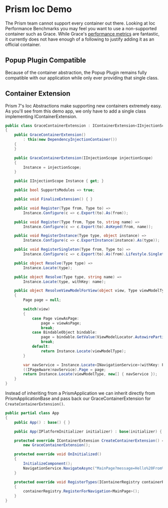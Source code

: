 # Prism Ioc Demo

The Prism team cannot support every container out there. Looking at Ioc Performance Benchmarks you may feel you want to use a non-supported container such as Grace. While Grace's [performance metrics](https://github.com/danielpalme/IocPerformance#basic-features) are fantastic, it currently does not have enough of a following to justify adding it as an official container.

## Popup Plugin Compatible

Because of the container abstraction, the Popup Plugin remains fully compatible with our application while only ever providing that single class.

## Container Extension

Prism 7's Ioc Abstractions make supporting new containers extremely easy. As you'll see from this demo app, we only have to add a single class implementing IContainerExtension.

```cs
public class GraceContainerExtension : IContainerExtension<IInjectionScope>
{
    public GraceContainerExtension()
        : this(new DependencyInjectionContainer())
    {
    }

    public GraceContainerExtension(IInjectionScope injectionScope)
    {
        Instance = injectionScope;
    }

    public IInjectionScope Instance { get; }

    public bool SupportsModules => true;

    public void FinalizeExtension() { }

    public void Register(Type from, Type to) =>
        Instance.Configure(c => c.Export(to).As(from));

    public void Register(Type from, Type to, string name) =>
        Instance.Configure(c => c.Export(to).AsKeyed(from, name));

    public void RegisterInstance(Type type, object instance) =>
        Instance.Configure(c => c.ExportInstance(instance).As(type));

    public void RegisterSingleton(Type from, Type to) =>
        Instance.Configure(c => c.Export(to).As(from).Lifestyle.Singleton());

    public object Resolve(Type type) =>
        Instance.Locate(type);

    public object Resolve(Type type, string name) =>
        Instance.Locate(type, withKey: name);

    public object ResolveViewModelForView(object view, Type viewModelType)
    {
        Page page = null;

        switch(view)
        {
            case Page viewAsPage:
                page = viewAsPage;
                break;
            case BindableObject bindable:
                page = bindable.GetValue(ViewModelLocator.AutowirePartialViewProperty) as Page;
                break;
            default:
                return Instance.Locate(viewModelType);
        }

        var navService = Instance.Locate<INavigationService>(withKey: PrismApplicationBase.NavigationServiceName);
        ((IPageAware)navService).Page = page;
        return Instance.Locate(viewModelType, new[] { navService });
    }
}
```

Instead of inheriting from a PrismApplication we can inherit directly from PrismApplicationBase and pass back our GraceContainerExtension for `CreateContainerExtension()`.

```cs
public partial class App
{
    public App() : base() { }

    public App(IPlatformInitializer initializer) : base(initializer) { }

    protected override IContainerExtension CreateContainerExtension() =>
        new GraceContainerExtension();

    protected override void OnInitialized()
    {
        InitializeComponent();
        NavigationService.NavigateAsync("MainPage?message=Hello%20From%20Prism");
    }

    protected override void RegisterTypes(IContainerRegistry containerRegistry)
    {
        containerRegistry.RegisterForNavigation<MainPage>();
    }
}
```